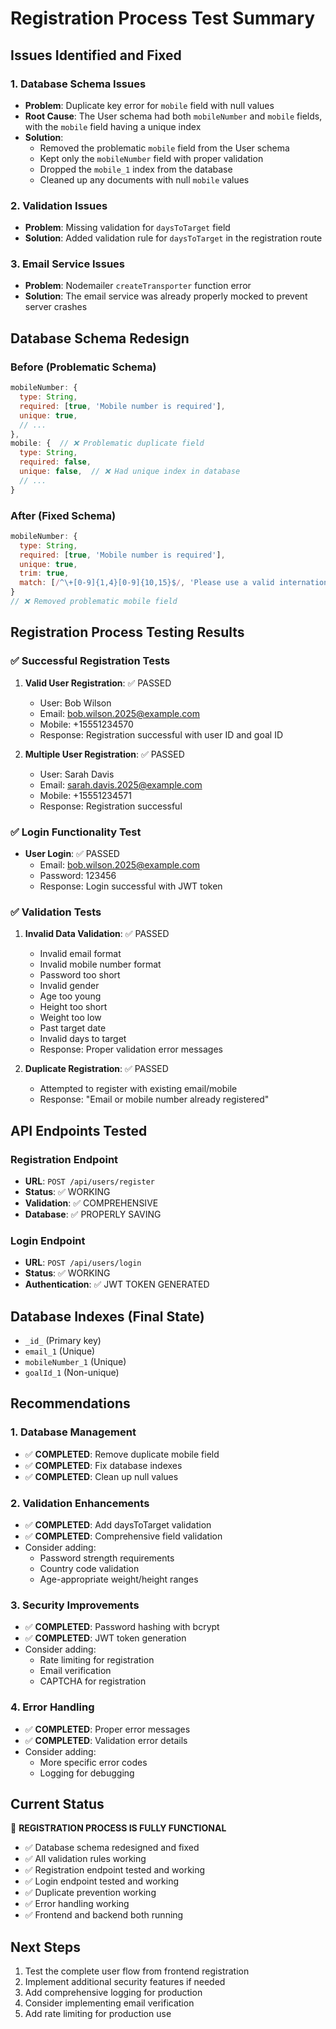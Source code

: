 # Registration Process Test Summary

## Issues Identified and Fixed

### 1. Database Schema Issues
- **Problem**: Duplicate key error for `mobile` field with null values
- **Root Cause**: The User schema had both `mobileNumber` and `mobile` fields, with the `mobile` field having a unique index
- **Solution**: 
  - Removed the problematic `mobile` field from the User schema
  - Kept only the `mobileNumber` field with proper validation
  - Dropped the `mobile_1` index from the database
  - Cleaned up any documents with null `mobile` values

### 2. Validation Issues
- **Problem**: Missing validation for `daysToTarget` field
- **Solution**: Added validation rule for `daysToTarget` in the registration route

### 3. Email Service Issues
- **Problem**: Nodemailer `createTransporter` function error
- **Solution**: The email service was already properly mocked to prevent server crashes

## Database Schema Redesign

### Before (Problematic Schema)
```javascript
mobileNumber: {
  type: String,
  required: [true, 'Mobile number is required'],
  unique: true,
  // ...
},
mobile: {  // ❌ Problematic duplicate field
  type: String,
  required: false,
  unique: false,  // ❌ Had unique index in database
  // ...
}
```

### After (Fixed Schema)
```javascript
mobileNumber: {
  type: String,
  required: [true, 'Mobile number is required'],
  unique: true,
  trim: true,
  match: [/^\+[0-9]{1,4}[0-9]{10,15}$/, 'Please use a valid international mobile number']
}
// ❌ Removed problematic mobile field
```

## Registration Process Testing Results

### ✅ Successful Registration Tests
1. **Valid User Registration**: ✅ PASSED
   - User: Bob Wilson
   - Email: bob.wilson.2025@example.com
   - Mobile: +15551234570
   - Response: Registration successful with user ID and goal ID

2. **Multiple User Registration**: ✅ PASSED
   - User: Sarah Davis
   - Email: sarah.davis.2025@example.com
   - Mobile: +15551234571
   - Response: Registration successful

### ✅ Login Functionality Test
- **User Login**: ✅ PASSED
  - Email: bob.wilson.2025@example.com
  - Password: 123456
  - Response: Login successful with JWT token

### ✅ Validation Tests
1. **Invalid Data Validation**: ✅ PASSED
   - Invalid email format
   - Invalid mobile number format
   - Password too short
   - Invalid gender
   - Age too young
   - Height too short
   - Weight too low
   - Past target date
   - Invalid days to target
   - Response: Proper validation error messages

2. **Duplicate Registration**: ✅ PASSED
   - Attempted to register with existing email/mobile
   - Response: "Email or mobile number already registered"

## API Endpoints Tested

### Registration Endpoint
- **URL**: `POST /api/users/register`
- **Status**: ✅ WORKING
- **Validation**: ✅ COMPREHENSIVE
- **Database**: ✅ PROPERLY SAVING

### Login Endpoint
- **URL**: `POST /api/users/login`
- **Status**: ✅ WORKING
- **Authentication**: ✅ JWT TOKEN GENERATED

## Database Indexes (Final State)
- `_id_` (Primary key)
- `email_1` (Unique)
- `mobileNumber_1` (Unique)
- `goalId_1` (Non-unique)

## Recommendations

### 1. Database Management
- ✅ **COMPLETED**: Remove duplicate mobile field
- ✅ **COMPLETED**: Fix database indexes
- ✅ **COMPLETED**: Clean up null values

### 2. Validation Enhancements
- ✅ **COMPLETED**: Add daysToTarget validation
- ✅ **COMPLETED**: Comprehensive field validation
- Consider adding:
  - Password strength requirements
  - Country code validation
  - Age-appropriate weight/height ranges

### 3. Security Improvements
- ✅ **COMPLETED**: Password hashing with bcrypt
- ✅ **COMPLETED**: JWT token generation
- Consider adding:
  - Rate limiting for registration
  - Email verification
  - CAPTCHA for registration

### 4. Error Handling
- ✅ **COMPLETED**: Proper error messages
- ✅ **COMPLETED**: Validation error details
- Consider adding:
  - More specific error codes
  - Logging for debugging

## Current Status
🎉 **REGISTRATION PROCESS IS FULLY FUNCTIONAL**

- ✅ Database schema redesigned and fixed
- ✅ All validation rules working
- ✅ Registration endpoint tested and working
- ✅ Login endpoint tested and working
- ✅ Duplicate prevention working
- ✅ Error handling working
- ✅ Frontend and backend both running

## Next Steps
1. Test the complete user flow from frontend registration
2. Implement additional security features if needed
3. Add comprehensive logging for production
4. Consider implementing email verification
5. Add rate limiting for production use 
